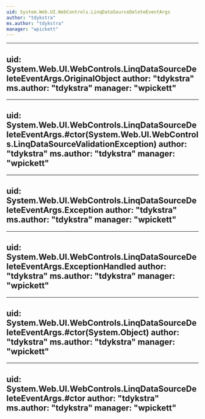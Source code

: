 ```yaml
---
uid: System.Web.UI.WebControls.LinqDataSourceDeleteEventArgs
author: "tdykstra"
ms.author: "tdykstra"
manager: "wpickett"
---
```


---
uid: System.Web.UI.WebControls.LinqDataSourceDeleteEventArgs.OriginalObject
author: "tdykstra"
ms.author: "tdykstra"
manager: "wpickett"
---

---
uid: System.Web.UI.WebControls.LinqDataSourceDeleteEventArgs.#ctor(System.Web.UI.WebControls.LinqDataSourceValidationException)
author: "tdykstra"
ms.author: "tdykstra"
manager: "wpickett"
---

---
uid: System.Web.UI.WebControls.LinqDataSourceDeleteEventArgs.Exception
author: "tdykstra"
ms.author: "tdykstra"
manager: "wpickett"
---

---
uid: System.Web.UI.WebControls.LinqDataSourceDeleteEventArgs.ExceptionHandled
author: "tdykstra"
ms.author: "tdykstra"
manager: "wpickett"
---

---
uid: System.Web.UI.WebControls.LinqDataSourceDeleteEventArgs.#ctor(System.Object)
author: "tdykstra"
ms.author: "tdykstra"
manager: "wpickett"
---

---
uid: System.Web.UI.WebControls.LinqDataSourceDeleteEventArgs.#ctor
author: "tdykstra"
ms.author: "tdykstra"
manager: "wpickett"
---
